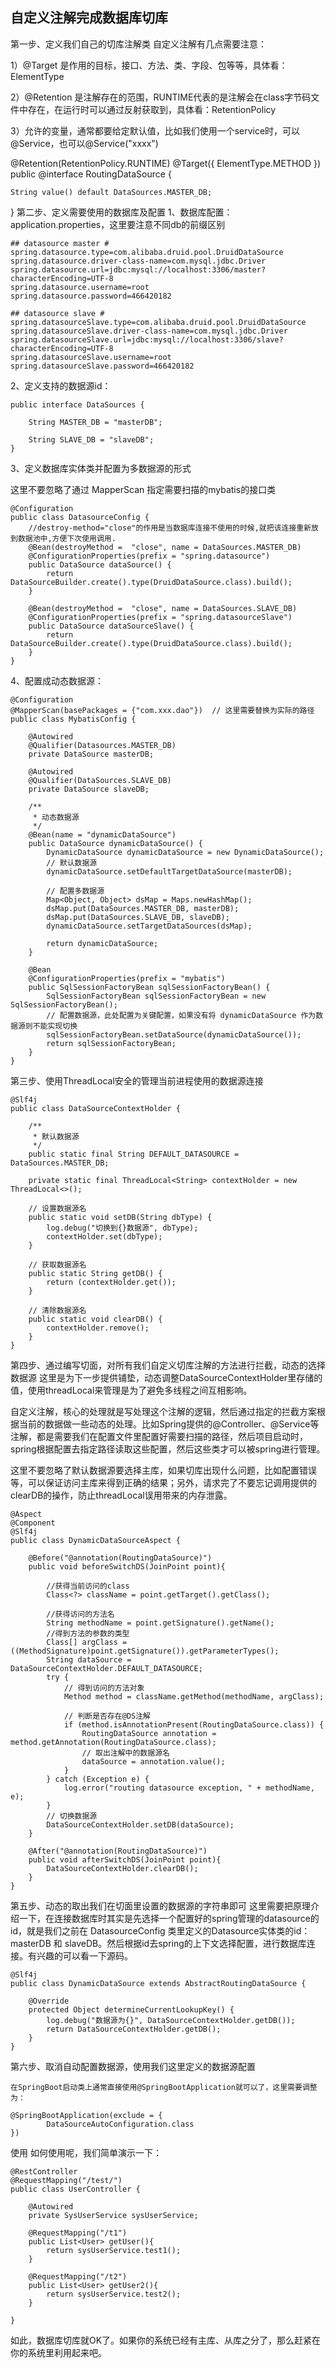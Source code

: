 ## 自定义注解完成数据库切库



第一步、定义我们自己的切库注解类
自定义注解有几点需要注意：

1）@Target 是作用的目标，接口、方法、类、字段、包等等，具体看：ElementType

2）@Retention 是注解存在的范围，RUNTIME代表的是注解会在class字节码文件中存在，在运行时可以通过反射获取到，具体看：RetentionPolicy

3）允许的变量，通常都要给定默认值，比如我们使用一个service时，可以@Service，也可以@Service("xxxx")

@Retention(RetentionPolicy.RUNTIME)
@Target({
        ElementType.METHOD
})
public @interface RoutingDataSource {

    String value() default DataSources.MASTER_DB;
}
第二步、定义需要使用的数据库及配置
1、数据库配置：application.properties，这里要注意不同db的前缀区别

```
## datasource master #
spring.datasource.type=com.alibaba.druid.pool.DruidDataSource
spring.datasource.driver-class-name=com.mysql.jdbc.Driver
spring.datasource.url=jdbc:mysql://localhost:3306/master?characterEncoding=UTF-8
spring.datasource.username=root
spring.datasource.password=466420182

## datasource slave #
spring.datasourceSlave.type=com.alibaba.druid.pool.DruidDataSource
spring.datasourceSlave.driver-class-name=com.mysql.jdbc.Driver
spring.datasourceSlave.url=jdbc:mysql://localhost:3306/slave?characterEncoding=UTF-8
spring.datasourceSlave.username=root
spring.datasourceSlave.password=466420182
```

2、定义支持的数据源id：
```
public interface DataSources {

    String MASTER_DB = "masterDB";

    String SLAVE_DB = "slaveDB";
}
```

3、定义数据库实体类并配置为多数据源的形式

这里不要忽略了通过 MapperScan 指定需要扫描的mybatis的接口类

```
@Configuration
public class DatasourceConfig {
    //destroy-method="close"的作用是当数据库连接不使用的时候,就把该连接重新放到数据池中,方便下次使用调用.
    @Bean(destroyMethod =  "close", name = DataSources.MASTER_DB)
    @ConfigurationProperties(prefix = "spring.datasource")
    public DataSource dataSource() {
        return DataSourceBuilder.create().type(DruidDataSource.class).build();
    }

    @Bean(destroyMethod =  "close", name = DataSources.SLAVE_DB)
    @ConfigurationProperties(prefix = "spring.datasourceSlave")
    public DataSource dataSourceSlave() {
        return DataSourceBuilder.create().type(DruidDataSource.class).build();
    }
}
```
4、配置成动态数据源：

```
@Configuration
@MapperScan(basePackages = {"com.xxx.dao"})  // 这里需要替换为实际的路径
public class MybatisConfig {

    @Autowired
    @Qualifier(Datasources.MASTER_DB)
    private DataSource masterDB;

    @Autowired
    @Qualifier(DataSources.SLAVE_DB)
    private DataSource slaveDB;

    /**
     * 动态数据源
     */
    @Bean(name = "dynamicDataSource")
    public DataSource dynamicDataSource() {
        DynamicDataSource dynamicDataSource = new DynamicDataSource();
        // 默认数据源
        dynamicDataSource.setDefaultTargetDataSource(masterDB);

        // 配置多数据源
        Map<Object, Object> dsMap = Maps.newHashMap();
        dsMap.put(DataSources.MASTER_DB, masterDB);
        dsMap.put(DataSources.SLAVE_DB, slaveDB);
        dynamicDataSource.setTargetDataSources(dsMap);

        return dynamicDataSource;
    }

    @Bean
    @ConfigurationProperties(prefix = "mybatis")
    public SqlSessionFactoryBean sqlSessionFactoryBean() {
        SqlSessionFactoryBean sqlSessionFactoryBean = new SqlSessionFactoryBean();
        // 配置数据源，此处配置为关键配置，如果没有将 dynamicDataSource 作为数据源则不能实现切换
        sqlSessionFactoryBean.setDataSource(dynamicDataSource());
        return sqlSessionFactoryBean;
    }
}
```
第三步、使用ThreadLocal安全的管理当前进程使用的数据源连接

```
@Slf4j
public class DataSourceContextHolder {

    /**
     * 默认数据源
     */
    public static final String DEFAULT_DATASOURCE = DataSources.MASTER_DB;

    private static final ThreadLocal<String> contextHolder = new ThreadLocal<>();

    // 设置数据源名
    public static void setDB(String dbType) {
        log.debug("切换到{}数据源", dbType);
        contextHolder.set(dbType);
    }

    // 获取数据源名
    public static String getDB() {
        return (contextHolder.get());
    }

    // 清除数据源名
    public static void clearDB() {
        contextHolder.remove();
    }
}

```
第四步、通过编写切面，对所有我们自定义切库注解的方法进行拦截，动态的选择数据源
这里是为下一步提供铺垫，动态调整DataSourceContextHolder里存储的值，使用threadLocal来管理是为了避免多线程之间互相影响。

自定义注解，核心的处理就是写处理这个注解的逻辑，然后通过指定的拦截方案根据当前的数据做一些动态的处理。比如Spring提供的@Controller、@Service等注解，都是需要我们在配置文件里配置好需要扫描的路径，然后项目启动时，spring根据配置去指定路径读取这些配置，然后这些类才可以被spring进行管理。

这里不要忽略了默认数据源要选择主库，如果切库出现什么问题，比如配置错误等，可以保证访问主库来得到正确的结果；另外，请求完了不要忘记调用提供的clearDB的操作，防止threadLocal误用带来的内存泄露。

```
@Aspect
@Component
@Slf4j
public class DynamicDataSourceAspect {

    @Before("@annotation(RoutingDataSource)")
    public void beforeSwitchDS(JoinPoint point){

        //获得当前访问的class
        Class<?> className = point.getTarget().getClass();

        //获得访问的方法名
        String methodName = point.getSignature().getName();
        //得到方法的参数的类型
        Class[] argClass = ((MethodSignature)point.getSignature()).getParameterTypes();
        String dataSource = DataSourceContextHolder.DEFAULT_DATASOURCE;
        try {
            // 得到访问的方法对象
            Method method = className.getMethod(methodName, argClass);

            // 判断是否存在@DS注解
            if (method.isAnnotationPresent(RoutingDataSource.class)) {
                RoutingDataSource annotation = method.getAnnotation(RoutingDataSource.class);
                // 取出注解中的数据源名
                dataSource = annotation.value();
            }
        } catch (Exception e) {
            log.error("routing datasource exception, " + methodName, e);
        }
        // 切换数据源
        DataSourceContextHolder.setDB(dataSource);
    }

    @After("@annotation(RoutingDataSource)")
    public void afterSwitchDS(JoinPoint point){
        DataSourceContextHolder.clearDB();
    }
}
```
第五步、动态的取出我们在切面里设置的数据源的字符串即可
这里需要把原理介绍一下，在连接数据库时其实是先选择一个配置好的spring管理的datasource的id，就是我们之前在 DatasourceConfig 类里定义的Datasource实体类的id：masterDB 和 slaveDB。然后根据id去spring的上下文选择配置，进行数据库连接。有兴趣的可以看一下源码。

```
@Slf4j
public class DynamicDataSource extends AbstractRoutingDataSource {

    @Override
    protected Object determineCurrentLookupKey() {
        log.debug("数据源为{}", DataSourceContextHolder.getDB());
        return DataSourceContextHolder.getDB();
    }
}
```
第六步、取消自动配置数据源，使用我们这里定义的数据源配置
```
在SpringBoot启动类上通常直接使用@SpringBootApplication就可以了，这里需要调整为：

@SpringBootApplication(exclude = {
        DataSourceAutoConfiguration.class
})
```
使用
如何使用呢，我们简单演示一下：
```
@RestController
@RequestMapping("/test/")
public class UserController {

    @Autowired
    private SysUserService sysUserService;

    @RequestMapping("/t1")
    public List<User> getUser(){
        return sysUserService.test1();
    }

    @RequestMapping("/t2")
    public List<User> getUser2(){
        return sysUserService.test2();
    }

}
```
如此，数据库切库就OK了。如果你的系统已经有主库、从库之分了，那么赶紧在你的系统里利用起来吧。